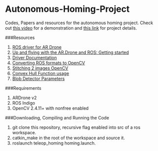 # Autonomous-Homing-Project
Codes, Papers and resources for the autonomous homing project. Check out [this video](https://www.youtube.com/watch?v=C7D_XyawbXE) for a demonstration and [this link](http://sidj.in/portfolios/autonomous-visual-homing-project/) for project details.

###Resources
1. [ROS driver for AR Drone](https://github.com/AutonomyLab/ardrone_autonomy)
2. [Up and flying with the AR.Drone and ROS: Getting started](http://robohub.org/up-and-flying-with-the-ar-drone-and-ros-getting-started/)
3. [Driver Documentation](https://ardrone-autonomy.readthedocs.io/en/latest/)
4. [Converting ROS formats to OpenCV](http://wiki.ros.org/cv_bridge/Tutorials/UsingCvBridgeToConvertBetweenROSImagesAndOpenCVImages)
5. [Stitching 2 images OpenCV](https://ramsrigoutham.com/2012/11/22/panorama-image-stitching-in-opencv)
6. [Convex Hull Function usage](http://docs.opencv.org/2.4/doc/tutorials/imgproc/shapedescriptors/hull/hull.html)
7. [Blob Detector Parameters](https://www.learnopencv.com/blob-detection-using-opencv-python-c/)

###Requirements
1. ARDrone v2
2. ROS Indigo
3. OpenCV 2.4.11+ with nonfree enabled

###Downloading, Compiling and Running the Code
1. git clone this repository, recursive flag enabled into src of a ros workspace.
2. catkin_make in the root of the workspace and source it.
3. roslaunch teleop_homing homing.launch.




